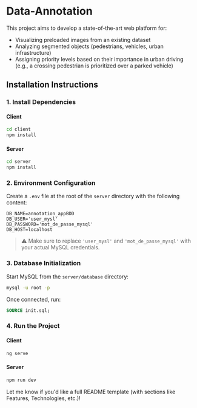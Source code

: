 # Data-Annotation

This project aims to develop a state-of-the-art web platform for:
- Visualizing preloaded images from an existing dataset
- Analyzing segmented objects (pedestrians, vehicles, urban infrastructure)
- Assigning priority levels based on their importance in urban driving  
  (e.g., a crossing pedestrian is prioritized over a parked vehicle)

## Installation Instructions

### 1. Install Dependencies

#### Client
```bash
cd client
npm install
```

#### Server
```bash
cd server
npm install
```

### 2. Environment Configuration

Create a `.env` file at the root of the `server` directory with the following content:

```
DB_NAME=annotation_appBDD
DB_USER='user_mysl'
DB_PASSWORD='mot_de_passe_mysql'
DB_HOST=localhost
```

> ⚠️ Make sure to replace `'user_mysl'` and `'mot_de_passe_mysql'` with your actual MySQL credentials.

### 3. Database Initialization

Start MySQL from the `server/database` directory:

```bash
mysql -u root -p
```

Once connected, run:

```sql
SOURCE init.sql;
```

### 4. Run the Project

#### Client
```bash
ng serve
```

#### Server
```bash
npm run dev
```

Let me know if you'd like a full README template (with sections like Features, Technologies, etc.)!
